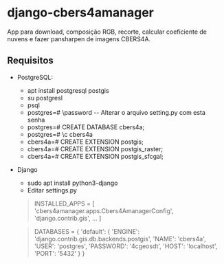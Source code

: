 # django-cbers4amanager
App para download, composição RGB, recorte, calcular coeficiente de nuvens e fazer pansharpen de imagens CBERS4A.

## Requisitos
* PostgreSQL: 
  * apt install postgresql postgis
  * su postgresl
  * psql
  * postgres=# \password -- Alterar o arquivo setting.py com esta senha
  * postgres=# CREATE DATABASE cbers4a;
  * postgres=# \c cbers4a
  * cbers4a=# CREATE EXTENSION postgis; 
  * cbers4a=# CREATE EXTENSION postgis_raster;
  * cbers4a=# CREATE EXTENSION postgis_sfcgal; 
* Django
  * sudo apt install python3-django
  * Editar settings.py
  > INSTALLED_APPS = [
  > 'cbers4amanager.apps.Cbers4AmanagerConfig',
  > 'django.contrib.gis',
  >  ...
  > ]


  > DATABASES = {
    'default': {
        'ENGINE': 'django.contrib.gis.db.backends.postgis',
        'NAME': 'cbers4a',
        'USER': 'postgres',
        'PASSWORD': '4cgeosdt',
        'HOST': 'localhost',
        'PORT': '5432'
    }
}
  


